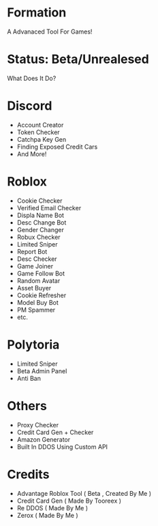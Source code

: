 # Formation
A Advanaced Tool For Games!


# Status: Beta/Unrealesed

What Does It Do?

# Discord
- Account Creator
- Token Checker
- Catchpa Key Gen
- Finding Exposed Credit Cars
- And More!

# Roblox

- Cookie Checker
- Verified Email Checker
- Displa Name Bot
- Desc Change Bot
- Gender Changer
- Robux Checker
- Limited Sniper
- Report Bot
- Desc Checker
- Game Joiner
- Game Follow Bot
- Random Avatar 
- Asset Buyer
- Cookie Refresher
- Model Buy Bot
- PM Spammer
- etc. 
# Polytoria

- Limited Sniper
- Beta Admin Panel
- Anti Ban

# Others

- Proxy Checker
- Credit Card Gen + Checker
- Amazon Generator
- Built In DDOS Using Custom API



# Credits

- Advantage Roblox Tool ( Beta , Created By Me )
- Credit Card Gen ( Made By Tooreex )
- Re DDOS ( Made By Me )
- Zerox ( Made By Me )
